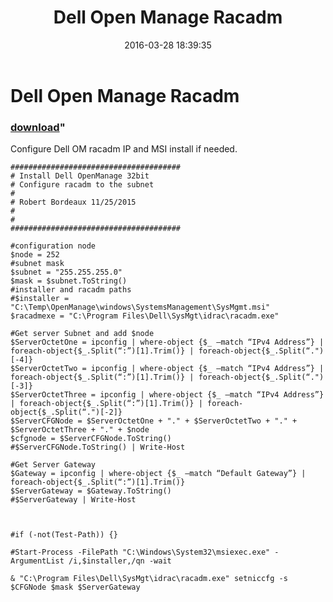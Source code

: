 ﻿---
pid:            6270
parent:         0
children:       
poster:         Robert Bordeaux
title:          Dell Open Manage Racadm 
date:           2016-03-28 18:39:35
format:         posh
---

# Dell Open Manage Racadm 

### [download](6270.ps1)"

Configure Dell OM racadm IP and MSI install if needed.

```posh
######################################
# Install Dell OpenManage 32bit
# Configure racadm to the subnet
#
# Robert Bordeaux 11/25/2015
#
#
######################################

#configuration node
$node = 252
#subnet mask
$subnet = "255.255.255.0"
$mask = $subnet.ToString()
#installer and racadm paths
#$installer = "C:\Temp\OpenManage\windows\SystemsManagement\SysMgmt.msi"
$racadmexe = "C:\Program Files\Dell\SysMgt\idrac\racadm.exe"

#Get server Subnet and add $node
$ServerOctetOne = ipconfig | where-object {$_ –match “IPv4 Address”} | foreach-object{$_.Split(“:”)[1].Trim()} | foreach-object{$_.Split(“.")[-4]} 
$ServerOctetTwo = ipconfig | where-object {$_ –match “IPv4 Address”} | foreach-object{$_.Split(“:”)[1].Trim()} | foreach-object{$_.Split(“.")[-3]} 
$ServerOctetThree = ipconfig | where-object {$_ –match “IPv4 Address”} | foreach-object{$_.Split(“:”)[1].Trim()} | foreach-object{$_.Split(“.")[-2]} 
$ServerCFGNode = $ServerOctetOne + "." + $ServerOctetTwo + "." + $ServerOctetThree + "." + $node
$cfgnode = $ServerCFGNode.ToString()
#$ServerCFGNode.ToString() | Write-Host

#Get Server Gateway
$Gateway = ipconfig | where-object {$_ –match “Default Gateway”} | foreach-object{$_.Split(“:”)[1].Trim()}
$ServerGateway = $Gateway.ToString()
#$ServerGateway | Write-Host



#if (-not(Test-Path)) {}

#Start-Process -FilePath "C:\Windows\System32\msiexec.exe" -ArgumentList /i,$installer,/qn -wait

& "C:\Program Files\Dell\SysMgt\idrac\racadm.exe" setniccfg -s $CFGNode $mask $ServerGateway
```

